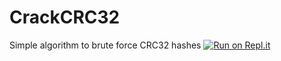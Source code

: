# CrackCRC32
Simple algorithm to brute force CRC32 hashes
[![Run on Repl.it](https://repl.it/badge/github/Zer0Mem0ry/CrackCRC32)](https://repl.it/github/Zer0Mem0ry/CrackCRC32)
